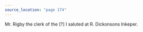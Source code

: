 ```yaml
---
source_location: "page 174"
---
```

Mr. Rigby the clerk of the [?] I saluted at R. Dickonsons Inkeper.
